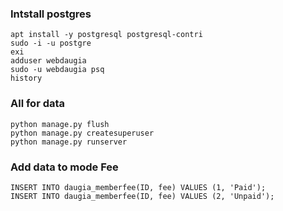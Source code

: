 ### Intstall postgres

    apt install -y postgresql postgresql-contri
    sudo -i -u postgre
    exi
    adduser webdaugia
    sudo -u webdaugia psq
    history

### All for data

    python manage.py flush
    python manage.py createsuperuser
    python manage.py runserver

### Add data to mode Fee

    INSERT INTO daugia_memberfee(ID, fee) VALUES (1, 'Paid');
    INSERT INTO daugia_memberfee(ID, fee) VALUES (2, 'Unpaid');
